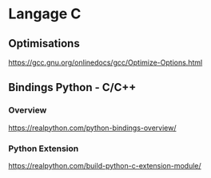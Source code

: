 # Langage C

## Optimisations
https://gcc.gnu.org/onlinedocs/gcc/Optimize-Options.html

## Bindings Python - C/C++
### Overview
https://realpython.com/python-bindings-overview/
### Python Extension
https://realpython.com/build-python-c-extension-module/
